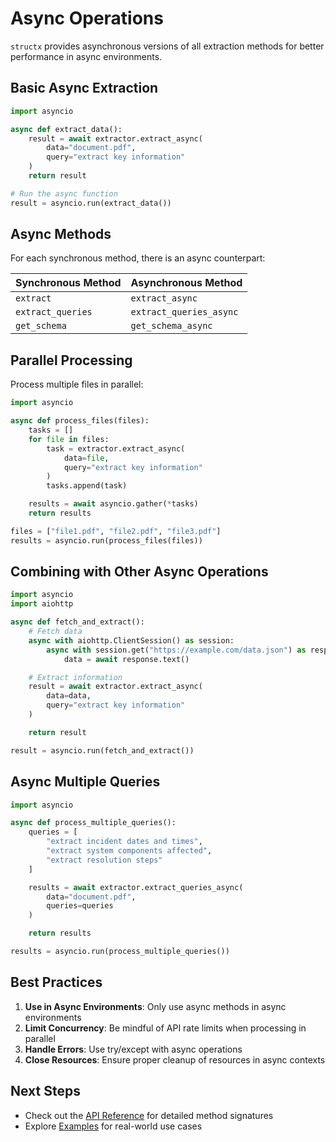 # Async Operations

`structx` provides asynchronous versions of all extraction methods for better
performance in async environments.

## Basic Async Extraction

```python
import asyncio

async def extract_data():
    result = await extractor.extract_async(
        data="document.pdf",
        query="extract key information"
    )
    return result

# Run the async function
result = asyncio.run(extract_data())
```

## Async Methods

For each synchronous method, there is an async counterpart:

| Synchronous Method | Asynchronous Method     |
| ------------------ | ----------------------- |
| `extract`          | `extract_async`         |
| `extract_queries`  | `extract_queries_async` |
| `get_schema`       | `get_schema_async`      |

## Parallel Processing

Process multiple files in parallel:

```python
import asyncio

async def process_files(files):
    tasks = []
    for file in files:
        task = extractor.extract_async(
            data=file,
            query="extract key information"
        )
        tasks.append(task)

    results = await asyncio.gather(*tasks)
    return results

files = ["file1.pdf", "file2.pdf", "file3.pdf"]
results = asyncio.run(process_files(files))
```

## Combining with Other Async Operations

```python
import asyncio
import aiohttp

async def fetch_and_extract():
    # Fetch data
    async with aiohttp.ClientSession() as session:
        async with session.get("https://example.com/data.json") as response:
            data = await response.text()

    # Extract information
    result = await extractor.extract_async(
        data=data,
        query="extract key information"
    )

    return result

result = asyncio.run(fetch_and_extract())
```

## Async Multiple Queries

```python
import asyncio

async def process_multiple_queries():
    queries = [
        "extract incident dates and times",
        "extract system components affected",
        "extract resolution steps"
    ]

    results = await extractor.extract_queries_async(
        data="document.pdf",
        queries=queries
    )

    return results

results = asyncio.run(process_multiple_queries())
```

## Best Practices

1. **Use in Async Environments**: Only use async methods in async environments
2. **Limit Concurrency**: Be mindful of API rate limits when processing in
   parallel
3. **Handle Errors**: Use try/except with async operations
4. **Close Resources**: Ensure proper cleanup of resources in async contexts

## Next Steps

- Check out the [API Reference](../api/extractor.md) for detailed method
  signatures
- Explore [Examples](../examples/incident-analysis.md) for real-world use cases
